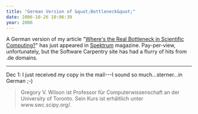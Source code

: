 ```yaml
---
title: "German Version of &quot;Bottleneck&quot;"
date: 2006-10-26 10:06:39
year: 2006
---
```

A German version of my article "<a href="http://www.americanscientist.org/template/AssetDetail/assetid/48548">Where's the Real Bottleneck in Scientific Computing?</a>" has just appeared in <a href="http://www.spektrum.de/artikel/852747">Spektrum</a> magazine.  Pay-per-view, unfortunately, but the Software Carpentry site has had a flurry of hits from .de domains.

<hr />Dec 1: I just received my copy in the mail---I sound so much...sterner...in German ;-)
<blockquote>Gregory V. Wilson ist Professor für Computerwissenschaft an der University of Toronto.  Sein Kurs ist erhältlich unter www.swc.scipy.org/.</blockquote>
